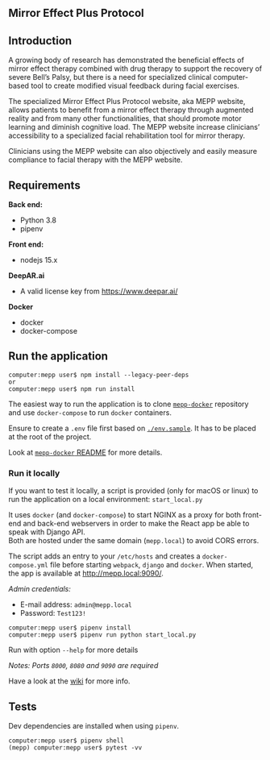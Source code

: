## Mirror Effect Plus Protocol

## Introduction 

A growing body of research has demonstrated the beneficial effects of mirror effect therapy combined with 
drug therapy to support the recovery of severe Bell’s Palsy, but there is a need for specialized clinical 
computer-based tool to create modified visual feedback during facial exercises. 

The specialized Mirror Effect Plus Protocol website, aka MEPP website, allows patients to benefit from a 
mirror effect therapy through augmented reality and from many other functionalities, that 
should promote motor learning and diminish cognitive load. The MEPP website increase clinicians’ accessibility
to a specialized facial rehabilitation tool for mirror therapy. 

Clinicians using the MEPP website can also objectively and easily measure compliance to facial therapy 
with the MEPP website. 


## Requirements

**Back end:**

- Python 3.8
- pipenv

**Front end:**

- nodejs 15.x

**DeepAR.ai**

- A valid license key from https://www.deepar.ai/

**Docker** 
- docker
- docker-compose

## Run the application

```shell
computer:mepp user$ npm install --legacy-peer-deps
or
computer:mepp user$ npm run install

```

The easiest way to run the application is to clone [`mepp-docker`](https://github.com/mirror-effect-plus-protocol/mepp-docker) repository 
and use `docker-compose` to run `docker` containers.

Ensure to create a `.env` file first based on [`./env.sample`](.env.sample).
It has to be placed at the root of the project.

Look at [`mepp-docker` README](https://github.com/mirror-effect-plus-protocol/mepp-docker/README.md) for more details. 

### Run it locally 

If you want to test it locally, a script is provided (only for macOS or linux) to run the application on a local environment: `start_local.py`

It uses `docker` (and `docker-compose`) to start NGINX as a proxy for both front-end and back-end webservers in order to make the React app be able to speak with Django API.  
Both are hosted under the same domain (`mepp.local`) to avoid CORS errors.  

The script adds an entry to your `/etc/hosts` and creates a `docker-compose.yml` file before starting `webpack`, `django` and `docker`.
When started, the app is available at http://mepp.local:9090/.

_Admin credentials:_ 
  - E-mail address: `admin@mepp.local`
  - Password: `Test123!`


```shell
computer:mepp user$ pipenv install
computer:mepp user$ pipenv run python start_local.py
```

Run with option `--help` for more details

_Notes: Ports `8000`, `8080` and `9090` are required_

Have a look at the [wiki](https://github.com/mirror-effect-plus-protocol/mepp-web/wiki) for more info.

## Tests

Dev dependencies are installed when using `pipenv`.

```shell
computer:mepp user$ pipenv shell
(mepp) computer:mepp user$ pytest -vv
```
